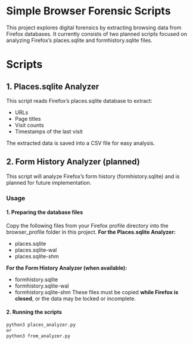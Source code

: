 # Simple Browser Forensic Scripts

This project explores digital forensics by extracting browsing data from Firefox databases.
It currently consists of two planned scripts focused on analyzing Firefox’s places.sqlite 
and formhistory.sqlite files.

# Scripts

## 1. Places.sqlite Analyzer

This script reads Firefox’s places.sqlite database to extract:

+ URLs
+ Page titles
+ Visit counts
+ Timestamps of the last visit

The extracted data is saved into a CSV file for easy analysis.

## 2. Form History Analyzer (planned)

This script will analyze Firefox’s form history (formhistory.sqlite) and is planned for future implementation.

### Usage

#### 1. Preparing the database files

Copy the following files from your Firefox profile directory into the browser_profile folder in this project.
**For the Places.sqlite Analyzer:**

+ places.sqlite
+ places.sqlite-wal
+ places.sqlite-shm

**For the Form History Analyzer (when available):**

+ formhistory.sqlite
+ formhistory.sqlite-wal
+ formhistory.sqlite-shm
These files must be copied **while Firefox is closed**, or the data may be locked or incomplete.

#### 2. Running the scripts

```bash
python3 places_analyzer.py
or
python3 from_analyzer.py
```
